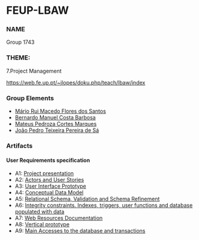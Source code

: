 # FEUP-LBAW

### NAME
Group 1743


### THEME:

7.Project Management

https://web.fe.up.pt/~jlopes/doku.php/teach/lbaw/index

### Group Elements

* [Mário Rui Macedo Flores dos Santos](https://github.com/mariosantosprivate)
* [Bernardo Manuel Costa Barbosa](https://github.com/bernardomcbarbosa)
* [Mateus Pedroza Cortes Marques](https://github.com/mpcmarques)
* [João Pedro Teixeira Pereira de Sá](https://github.com/jotapsa)

### Artifacts

#### User Requirements specification
* A1: [Project presentation](/artifacts/A1/A1.md)
* A2: [Actors and User Stories](/artifacts/A2/A2.md)
* A3: [User Interface Prototype](/artifacts/A3/A3.md)
* A4: [Conceptual Data Model](/artifacts/A4/A4.md)
* A5: [Relational Schema, Validation and Schema Refinement](/artifacts/A5/A5.md)
* A6: [Integrity constraints. Indexes, triggers, user functions and database populated with data](/artifacts/A6/A6.md)
* A7: [Web Resources Documentation](/artifacts/A7/A7.md)
* A8: [Vertical prototype](/artifacts/A8/A8.md)
* A9: [Main Accesses to the database and transactions](/artifacts/A9/A9.md)
